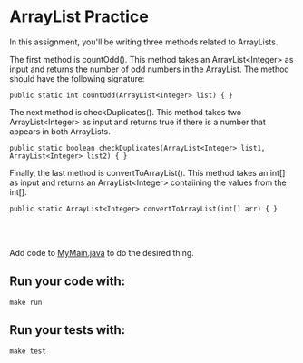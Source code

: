 # ArrayList Practice

In this assignment, you'll be writing three methods related to ArrayLists. 

The first method is countOdd(). This method takes an ArrayList\<Integer\> as input and returns the number of odd numbers in the ArrayList. The method should have the following signature:
```shell script
public static int countOdd(ArrayList<Integer> list) { }
```

The next method is checkDuplicates(). This method takes two ArrayList\<Integer\> as input and returns true if there is a number that appears in both ArrayLists.
```shell script
public static boolean checkDuplicates(ArrayList<Integer> list1, ArrayList<Integer> list2) { }
```

Finally, the last method is convertToArrayList(). This method takes an int[] as input and returns an ArrayList\<Integer\> contaiining the values from the int[].
```shell script
public static ArrayList<Integer> convertToArrayList(int[] arr) { }
```

<br />
<br />

Add code to [MyMain.java](src/main/java/MyMain.java) to do the desired thing.

## Run your code with:
```shell script
make run
```

## Run your tests with:
```shell script
make test
```